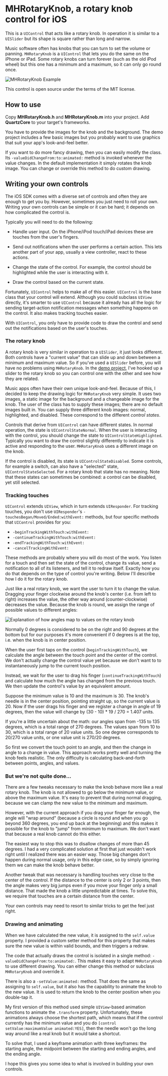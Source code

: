 # MHRotaryKnob, a rotary knob control for iOS

This is a `UIControl` that acts like a rotary knob. In operation it is similar to a `UISlider` but its shape is square rather than long and narrow.

Music software often has knobs that you can turn to set the volume or panning. `MHRotaryKnob` is a `UIControl` that lets you do the same on the iPhone or iPad. Some rotary knobs can turn forever (such as the old iPod wheel) but this one has a minimum and a maximum, so it can only go round once.

![MHRotaryKnob Example](Docs/MHRotaryKnob.png)

This control is open source under the terms of the MIT license.

## How to use

Copy **MHRotaryKnob.h** and **MHRotaryKnob.m** into your project. Add **QuartzCore** to your target's frameworks.

You have to provide the images for the knob and the background. The demo project includes a few basic images but you probably want to use graphics that suit your app's look-and-feel better. 

If you want to do more fancy drawing, then you can easily modify the class. Its `-valueDidChangeFrom:to:animated:` method is invoked whenever the value changes. In the default implementation it simply rotates the knob image. You can change or override this method to do custom drawing.

## Writing your own controls

The iOS SDK comes with a diverse set of controls and often they are enough to get you by. However, sometimes you just need to roll your own. Writing your own controls can be simple or it can be hard; it depends on how complicated the control is.

Typically you will need to do the following:

* Handle user input. On the iPhone/iPod touch/iPad devices these are touches from the user's fingers.

* Send out notifications when the user performs a certain action. This lets another part of your app, usually a view controller, react to these actions.

* Change the state of the control. For example, the control should be highlighted while the user is interacting with it.

* Draw the control based on the current state.

Fortunately, `UIControl` helps to make all of this easier. `UIControl` is the base class that your control will extend. Although you could subclass `UIView` directly, it's smarter to use `UIControl` because it already has all the logic for sending target-action notification messages when something happens on the control. It also makes tracking touches easier.

With `UIControl`, you only have to provide code to draw the control and send out the notifications based on the user's touches.

### The rotary knob

A rotary knob is very similar in operation to a `UISlider`, it just looks different. Both controls have a "current value" that can slide up and down between a minimum and maximum value. So if you've used a `UISlider` before, you will have no problems using `MHRotaryKnob`. In the [demo project](https://github.com/hollance/MHRotaryKnob/tree/master/Demo), I've hooked up a slider to the rotary knob so you can control one with the other and see how they are related.

Music apps often have their own unique look-and-feel. Because of this, I decided to keep the drawing logic for `MHRotaryKnob` very simple. It uses two images, a static image for the background and a changeable image for the knob. The user of the class has to supply these images; there are no default images built in. You can supply three different knob images: normal, highlighted, and disabled. These correspond to the different _control states_.

Controls that derive from `UIControl` can have different states. In normal operation, the state is `UIControlStateNormal`. When the user is interacting with the control, you should change the state to `UIControlStateHighlighted`. Typically you want to draw the control slightly differently to indicate it is active and responding to the user. `MHRotaryKnob` uses a different image on the knob.

If the control is disabled, its state is `UIControlStateDisabled`. Some controls, for example a switch, can also have a "selected" state, `UIControlStateSelected`. For a rotary knob that state has no meaning. Note that these states can sometimes be combined: a control can be disabled, yet still selected.

### Tracking touches

`UIControl` extends `UIView`, which in turn extends `UIResponder`. For tracking touches, you don't use `UIResponder`'s `-touchesBegan/Moved/Ended:withEvent:` methods, but four specific methods that `UIControl` provides for you:

* `-beginTrackingWithTouch:withEvent:`
* `-continueTrackingWithTouch:withEvent:`
* `-endTrackingWithTouch:withEvent:`
* `-cancelTrackingWithEvent:`

These methods are probably where you will do most of the work. You listen for a touch and then set the state of the control, change its value, send a notification to all of its listeners, and tell it to redraw itself. Exactly how you do that depends on the type of control you're writing. Below I'll describe how I do it for the rotary knob.

Just like a real rotary knob, we want the user to turn it to change the value. Dragging your finger clockwise around the knob's center (i.e. from left to right) increases the value, the other way around (counter-clockwise) decreases the value. Because the knob is round, we assign the range of possible values to different angles:

![Explanation of how angles map to values on the rotary knob](Docs/Rotary-Knob-Explanation.png)

Normally 0 degrees is considered to be on the right and 90 degrees at the bottom but for our purposes it's more convenient if 0 degrees is at the top, i.e. when the knob is in center position.

When the user first taps on the control (`beginTrackingWithTouch`), we calculate the angle between the touch point and the center of the control. We don't actually change the control value yet because we don't want to to instantaneously jump to the current touch position.

Instead, we wait for the user to drag his finger (`continueTrackingWithTouch`) and calculate how much the angle has changed from the previous touch. We then update the control's value by an equivalent amount.

Suppose the minimum value is 10 and the maximum is 30. The knob's needle is in the center position, pointing straight up, so the current value is 20. Now if the user drags his finger and we register a change in angle of 19 degrees, then the value will change by (30 - 10) * 19 / 270 = 1.407 units.

If you're a little uncertain about the math: our angles span from -135 to 135 degrees, which is a total range of 270 degrees. The values span from 10 to 30, which is a total range of 20 value units. So one degree corresponds to 20/270 value units, or one value unit is 270/20 degrees.

So first we convert the touch point to an angle, and then the change in angle to a change in value. This approach works pretty well and turning the knob feels realistic. The only difficulty is calculating back-and-forth between points, angles, and values.

### But we're not quite done...

There are a few tweaks necessary to make the knob behave more like a real rotary knob. The knob is not allowed to go below the minimum value, or above the maximum value. It's easy to prevent that during normal dragging, because we can clamp the new value to the minimum and maximum.

However, with the current approach if you drag your finger far enough, the angle will "wrap around" (because a circle is round and when you go beyond 360 degrees, you end up back at the beginning) and this makes it possible for the knob to "jump" from minimum to maximum. We don't want that because a real knob cannot do this either.

The easiest way to stop this was to disallow changes of more than 45 degrees. I had a very complicated solution at first that just wouldn't work right until I realized there was an easier way. Those big changes don't happen during normal usage, only in this edge case, so by simply ignoring them we can make the knob behave better.

Another tweak that was necessary is handling touches very close to the center of the control. If the distance to the center is only 2 or 3 points, then the angle makes very big jumps even if you move your finger only a small distance. That made the knob a little unpredictable at times. To solve this, we require that touches are a certain distance from the center.

Your own controls may need to resort to similar tricks to get the feel just right.

### Drawing and animating

When we have calculated the new value, it is assigned to the `self.value` property. I provided a custom setter method for this property that makes sure the new value is within valid bounds, and then triggers a redraw.

The code that actually draws the control is isolated in a single  method: `-valueDidChangeFrom:to:animated:`. This makes it easy to adapt `MHRotaryKnob` to use different drawing. You can either change this method or subclass `MHRotaryKnob` and override it.

There is also a `-setValue:animated:` method. That does the same as assigning to `self.value`, but it also has the capability to animate the knob to the new value. It is used to return the knob to the center position when you double-tap it.

My first version of this method used simple `UIView`-based animation functions to animate the `.transform` property. Unfortunately, these animations always choose the shortest path, which means that if the control currently has the minimum value and you do `[control setValue:maximumValue animated:YES]`, then the needle won't go the long way around like a real knob but it would take a shortcut.

To solve that, I used a keyframe animation with three keyframes: the starting angle, the midpoint between the starting and ending angles, and the ending angle.

I hope this gives you some idea to what is involved in building your own controls.
